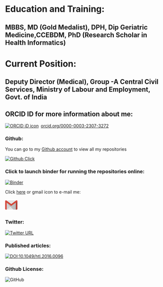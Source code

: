 # Education and Training:

## MBBS, MD (Gold Medalist), DPH, Dip Geriatric Medicine,CCEBDM, PhD (Research Scholar in Health Informatics)

# Current Position:

## Deputy Director (Medical), Group -A Central Civil Services, Ministry of Labour and Employment, Govt. of India

## ORCID ID for more information about me:

<div itemscope itemtype="https://schema.org/Person"><a itemprop="sameAs" content="https://orcid.org/0000-0003-2307-3272" href="https://orcid.org/0000-0003-2307-3272" target="orcid.widget" rel="noopener noreferrer" style="vertical-align:top;"><img src="https://orcid.org/sites/default/files/images/orcid_16x16.png" style="width:1em;margin-right:.5em;" alt="ORCID iD icon">orcid.org/0000-0003-2307-3272</a></div>

### Github:

You can go to my [Github account](https://github.com/arka1985) to view all my repositories

[![Github Click](https://img.shields.io/badge/Github-Click-blue.svg)](https://github.com/arka1985)




### Click to launch binder for running the repositories online:

[![Binder](https://mybinder.org/badge_logo.svg)](https://mybinder.org/v2/gh/arka1985/arka1985.github.io/master)

Click [here](mailto:arka.doctor@mail.com) or gmail icon to e-mail me:

[![Image](gmail.png)](mailto:arka.doctor@mail.com)

### Twitter:

[![Twitter URL](https://img.shields.io/twitter/url/http/shields.io.svg?style=social)](https://twitter.com/Arka14695653)

### Published articles:

[![DOI:10.1049/htl.2016.0096](https://zenodo.org/badge/DOI/10.1049/htl.2016.0096.svg)](https://doi.org/10.1049/htl.2016.0096)

### Github License:

![GitHub](https://img.shields.io/github/license/mashape/apistatus.svg)
